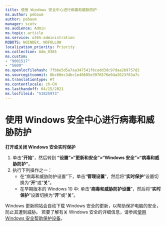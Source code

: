 ```yaml
---
title: 使用 Windows 安全中心进行病毒和威胁防护
ms.author: pebaum
author: pebaum
manager: scotv
ms.audience: Admin
ms.topic: article
ms.service: o365-administration
ROBOTS: NOINDEX, NOFOLLOW
localization_priority: Priority
ms.collection: Adm_O365
ms.custom:
- "9001517"
- "5609"
ms.openlocfilehash: 7fbbe5d5a7aa347541f6cedd3dc97daa2b9757d2
ms.sourcegitcommit: 8bc60ec34bc1e40685e3976576e04a2623f63a7c
ms.translationtype: HT
ms.contentlocale: zh-CN
ms.lasthandoff: 04/15/2021
ms.locfileid: "51825973"
---
```

# <a name="use-windows-security-for-virus-and-threat-protection"></a>使用 Windows 安全中心进行病毒和威胁防护

**打开或关闭 Windows 安全实时保护**

1. 单击“**开始**”，然后转到 **“设置”>“更新和安全”>“Windows 安全”>“病毒和威胁防护”**。
2. 执行下列操作之一：
    - 在“病毒和威胁防护设置”下，单击“**管理设置**”，然后将“**实时保护**”设置切换为“**开**”或“**关**”。
    - 在早期版本的 Windows 10 中: 单击“**病毒和威胁防护设置**”，然后将“**实时保护**”设置切换为“**开**”或“**关**”。

Windows 更新网站会自动下载 Windows 安全的更新，以帮助保护电脑的安全，防止其遭到威胁。 若要了解有关 Windows 安全的详细信息，请参阅[使用 Windows 安全帮助保护设备](https://support.microsoft.com/help/17464/windows-10-help-protect-my-device-with-windows-security)。
